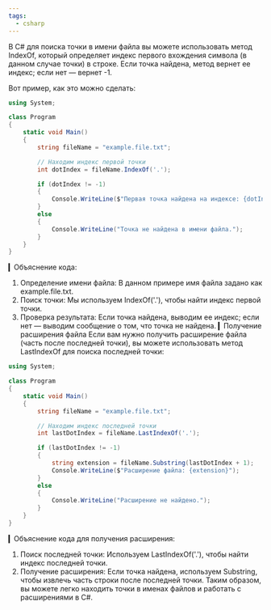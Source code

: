 ```yaml
---
tags:
  - csharp
---
```

В C# для поиска точки в имени файла вы можете использовать метод IndexOf, который определяет индекс первого вхождения символа (в данном случае точки) в строке. Если точка найдена, метод вернет ее индекс; если нет — вернет -1.

Вот пример, как это можно сделать:
```cs
using System;

class Program
{
    static void Main()
    {
        string fileName = "example.file.txt";

        // Находим индекс первой точки
        int dotIndex = fileName.IndexOf('.');

        if (dotIndex != -1)
        {
            Console.WriteLine($"Первая точка найдена на индексе: {dotIndex}");
        }
        else
        {
            Console.WriteLine("Точка не найдена в имени файла.");
        }
    }
}
```
▎Объяснение кода:
1. Определение имени файла: В данном примере имя файла задано как example.file.txt.
2. Поиск точки: Мы используем IndexOf('.'), чтобы найти индекс первой точки.
3. Проверка результата: Если точка найдена, выводим ее индекс; если нет — выводим сообщение о том, что точка не найдена.
▎Получение расширения файла
Если вам нужно получить расширение файла (часть после последней точки), вы можете использовать метод LastIndexOf для поиска последней точки:
```cs
using System;

class Program
{
    static void Main()
    {
        string fileName = "example.file.txt";

        // Находим индекс последней точки
        int lastDotIndex = fileName.LastIndexOf('.');

        if (lastDotIndex != -1)
        {
            string extension = fileName.Substring(lastDotIndex + 1);
            Console.WriteLine($"Расширение файла: {extension}");
        }
        else
        {
            Console.WriteLine("Расширение не найдено.");
        }
    }
}

```
▎Объяснение кода для получения расширения:
1. Поиск последней точки: Используем LastIndexOf('.'), чтобы найти индекс последней точки.
2. Получение расширения: Если точка найдена, используем Substring, чтобы извлечь часть строки после последней точки.
Таким образом, вы можете легко находить точки в именах файлов и работать с расширениями в C#.